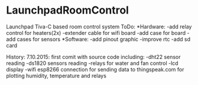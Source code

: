 # LaunchpadRoomControl
Launchpad Tiva-C based room control system
ToDo:
*Hardware:
-add relay control for heaters(2x)
-extender cable for wifi board
-add case for board
-add cases for sensors
*Software:
-add pinout graphic
-improve rtc
-add sd card


History:
7.10.2015: first comit with source code including:
-dht22 sensor reading
-ds1820 sensors reading
-relays for water and fan control
-lcd display
-wifi esp8266 connection for sending data to thingspeak.com for plotting humidity, temperature and relays
